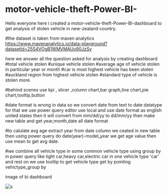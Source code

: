 # motor-vehicle-theft-Power-BI-

Hello everyone here i created a motor-vehicle-theft-Power-BI-dashboard to get analysis of stolen vehicle in new-zealand country.

#the dataset is taken from maven analytics https://www.mavenanalytics.io/data-playground?datasetId=25S4VOgB1WMVMAUo90JzSv

here we answer all the question asked for analysis by creating dashboard
#total vehicle stolen 
#unique vehicle stolen
#average age of vehicle stolen in particular year or month
#car is most highest vehicle has been stolen
#auckland region from highest vehicle stolen
#standard type of vehicle is stolen more.

#behind scenes
use kpi , slicer ,column chart,bar graph,line chart,pie chart,tooltip,button 

#date format is wrong in data so we convert date from text to date datatype for that we use power query editor use local and use date format as english united states then it will convert from mm/dd/yy to  dd/mm/yy
then make new table and get year,month,date all date format

#to calulate avg age extract year from date column we ceated in new table then using power query do date(year)-model_year we get age value then use mean to get avg date.

#we combine all vehicle type in some common vehicle type using group by in power query like light car,heavy car,electric car in one vehicle type 'car' and rest on we use tooltip to get vehicle type get by pointing vehictype_group by  


image of bi dashboard


![s](https://github.com/AnkitPilankar/motor-vehicle-theft-Power-BI-/assets/139122495/6ddf7fd3-9684-40a5-a932-ac32972bbb7a)
